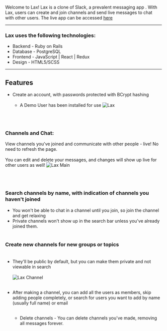 
Welcome to Lax! Lax is a clone of Slack, a prevalent messaging app . With Lax, users can create and join channels and send live messages to chat with other users. The live app can be accessed [here](https://lax-13.herokuapp.com/)


---

### Lax uses the following technologies:
  * Backend - Ruby on Rails
  * Database - PostgreSQL
  * Frontend - JavaScript | React | Redux
  * Design - HTML5/SCSS
___

## Features<br>

* Create an account, with passwords protected with BCrypt hashing<br><br>
  * A Demo User has been installed for use
  ![Lax](https://user-images.githubusercontent.com/85881627/172404314-d762e8c4-ee18-4a90-ac64-562a44d96ceb.JPG)

<br><br>
### Channels and Chat:<br>

   View channels you've joined and communicate with other people - live! No need to refresh the page.
   <br><br>
      You can edit and delete your messages, and changes will show up live for other users as well!
      ![Lax Main](https://user-images.githubusercontent.com/85881627/172405211-f31975a7-453a-4eeb-8f1c-f4d8454299b0.JPG)

<br>

<br>


### Search channels by name, with indication of channels you haven't joined<br>
* You won't be able to chat in a channel until you join, so join the channel and get relaxing<br>
* Private channels won't show up in the search bar unless you've already joined them.
<br><br>



### Create new channels for new groups or topics <br><br>
* They'll be public by default, but you can make them private and not viewable in search<br><br>
  ![Lax Channel](https://user-images.githubusercontent.com/85881627/172405380-9494243a-351f-4372-8ac0-ae35d8e6ef12.JPG)
<br><br>
  


* After making a channel, you can add all the users as members, skip adding people completely, or search for users you want to add by name (usually full name) or email<br><br>

    * Delete channels - You can delete channels you've made, removing all messages forever.<br><br>

